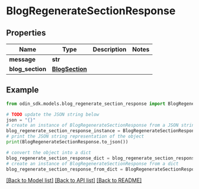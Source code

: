 # BlogRegenerateSectionResponse


## Properties

Name | Type | Description | Notes
------------ | ------------- | ------------- | -------------
**message** | **str** |  | 
**blog_section** | [**BlogSection**](BlogSection.md) |  | 

## Example

```python
from odin_sdk.models.blog_regenerate_section_response import BlogRegenerateSectionResponse

# TODO update the JSON string below
json = "{}"
# create an instance of BlogRegenerateSectionResponse from a JSON string
blog_regenerate_section_response_instance = BlogRegenerateSectionResponse.from_json(json)
# print the JSON string representation of the object
print(BlogRegenerateSectionResponse.to_json())

# convert the object into a dict
blog_regenerate_section_response_dict = blog_regenerate_section_response_instance.to_dict()
# create an instance of BlogRegenerateSectionResponse from a dict
blog_regenerate_section_response_from_dict = BlogRegenerateSectionResponse.from_dict(blog_regenerate_section_response_dict)
```
[[Back to Model list]](../README.md#documentation-for-models) [[Back to API list]](../README.md#documentation-for-api-endpoints) [[Back to README]](../README.md)


